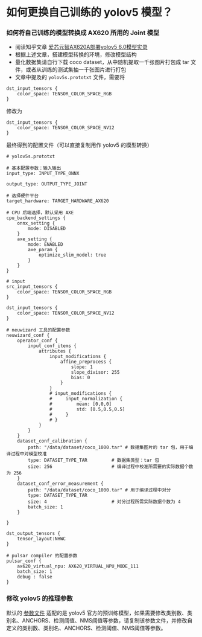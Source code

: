 # 如何更换自己训练的 yolov5 模型？

### 如何将自己训练的模型转换成 AX620 所用的 Joint 模型
- 阅读知乎文章 [爱芯元智AX620A部署yolov5 6.0模型实录](https://zhuanlan.zhihu.com/p/569083585)
- 根据上述文章，搭建模型转换的环境，修改模型结构
- 量化数据集请自行下载 coco dataset，从中随机提取一千张图片打包成 tar 文件，或者从训练的测试集抽一千张图片进行打包
- 文章中提及的 ```yolov5s.prototxt``` 文件，需要将
```
dst_input_tensors {
    color_space: TENSOR_COLOR_SPACE_RGB
}
```
修改为
```
dst_input_tensors {
    color_space: TENSOR_COLOR_SPACE_NV12
}
```
最终得到的配置文件（可以直接复制用作 yolov5 的模型转换）
```
# yolov5s.prototxt

# 基本配置参数：输入输出
input_type: INPUT_TYPE_ONNX

output_type: OUTPUT_TYPE_JOINT

# 选择硬件平台
target_hardware: TARGET_HARDWARE_AX620

# CPU 后端选择，默认采用 AXE
cpu_backend_settings {
    onnx_setting {
        mode: DISABLED
    }
    axe_setting {
        mode: ENABLED
        axe_param {
            optimize_slim_model: true
        }
    }
}

# input
src_input_tensors {
    color_space: TENSOR_COLOR_SPACE_RGB
}

dst_input_tensors {
    color_space: TENSOR_COLOR_SPACE_NV12
}

# neuwizard 工具的配置参数
neuwizard_conf {
    operator_conf {
        input_conf_items {
            attributes {
                input_modifications {
                    affine_preprocess {
                        slope: 1
                        slope_divisor: 255
                        bias: 0
                    }
                }
                # input_modifications {
                #     input_normalization {
                #         mean: [0,0,0]
                #         std: [0.5,0.5,0.5]
                #     }
                # }
            }
        }
    }
    dataset_conf_calibration {
        path: "/data/dataset/coco_1000.tar" # 数据集图片的 tar 包，用于编译过程中对模型校准
        type: DATASET_TYPE_TAR         # 数据集类型：tar 包
        size: 256                      # 编译过程中校准所需要的实际数据个数为 256
    }
    dataset_conf_error_measurement {
        path: "/data/dataset/coco_1000.tar" # 用于编译过程中对分
        type: DATASET_TYPE_TAR
        size: 4                        # 对分过程所需实际数据个数为 4
        batch_size: 1
    }
    
}

dst_output_tensors {
    tensor_layout:NHWC
}

# pulsar compiler 的配置参数
pulsar_conf {
    ax620_virtual_npu: AX620_VIRTUAL_NPU_MODE_111
    batch_size: 1
    debug : false
}
```

### 修改 yolov5 的推理参数
默认的 [参数文件](examples/sample_run_joint/config/yolov5s.json) 适配的是 yolov5 官方的预训练模型，如果需要修改类别数、类别名、ANCHORS、检测阈值、NMS阈值等参数，请复制该参数文件，并修改自定义的类别数、类别名、ANCHORS、检测阈值、NMS阈值等参数。